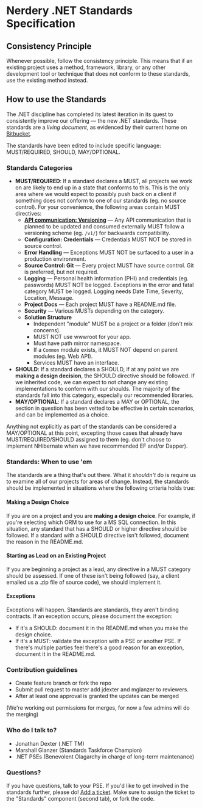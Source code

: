 Nerdery .NET Standards Specification
===========================================

Consistency Principle
-------------------------------------------
Whenever possible, follow the consistency principle. This means that if an existing project uses a method, framework, library, or any other development tool or technique that does not conform to these standards, use the existing method instead.

## How to use the Standards

The .NET discipline has completed its latest iteration in its quest to consistently improve our offering — the new .NET standards. These standards are a *living document*, as evidenced by their current home on [Bitbucket](https://git.nerdery.com/projects/BRAVO/repos/dot-net-standards/browse).

The standards have been edited to include specific language: MUST/REQUIRED, SHOULD, MAY/OPTIONAL.

### Standards Categories

* **MUST/REQUIRED**: If a standard declares a MUST, all projects we work on are likely to end up in a state that conforms to this. This is the only area where we would expect to possibly push back on a client if something does not conform to one of our standards (eg. no source control). For your convenience, the following areas contain MUST directives:
  * [**API communication: Versioning**](API_Communication.md) — Any API communication that is planned to be updated and consumed externally MUST follow a versioning scheme (eg. `/v1/`) for backwards compatibility.
  * **Configuration: Credentials** — Credentials MUST NOT be stored in source control.
  * **Error Handling** — Exceptions MUST NOT be surfaced to a user in a production environment.
  * **Source Control: Git** — Every project MUST have source control. Git is preferred, but not required.
  * **Logging** — Personal health information (PHI) and credentials (eg. passwords) MUST NOT be logged. Exceptions in the error and fatal category MUST be logged. Logging needs Date Time, Severity, Location, Message.
  * **Project Docs** — Each project MUST have a README.md file.
  * **Security** — Various MUSTs depending on the category.
  * **Solution Structure**
    * Independent "module" MUST be a project or a folder (don't mix concerns).
    * MUST NOT use wwwroot for your app.
    * Must have path mirror namespace.
    * If a `Common` module exists, it MUST NOT depend on parent modules (eg. Web API).
    * Services MUST have an interface.
* **SHOULD**: If a standard declares a SHOULD, if at any point we are **making a design decision**, the SHOULD directive should be followed. If we inherited code, we can expect to not change any existing implementations to conform with our shoulds. The majority of the standards fall into this category, especially our recommended libraries.
* **MAY/OPTIONAL**: If a standard declares a MAY or OPTIONAL, the section in question has been vetted to be effective in certain scenarios, and can be implemented as a choice.

Anything not explicitly as part of the standards can be considered a MAY/OPTIONAL at this point, excepting those cases that already have MUST/REQUIRED/SHOULD assigned to them (eg. don't choose to implement NHibernate when we have recommended EF and/or Dapper).

### Standards: When to use 'em

The standards are a thing that's out there. What it *shouldn't* do is require us to examine all of our projects for areas of change. Instead, the standards should be implemented in situations where the following criteria holds true:

#### Making a Design Choice

If you are on a project and you are **making a design choice**. For example, if you're selecting which ORM to use for a MS SQL connection. In this situation, any standard that has a SHOULD or higher directive should be followed. If a standard with a SHOULD directive isn't followed, document the reason in the README.md.

#### Starting as Lead on an Existing Project

If you are beginning a project as a lead, any directive in a MUST category should be assessed. If one of these isn't being followed (say, a client emailed us a .zip file of source code), we should implement it.

#### Exceptions

Exceptions will happen. Standards are standards, they aren't binding contracts. If an exception occurs, please document the exception:

* If it's a SHOULD: document it in the README.md when you make the design choice.
* If it's a MUST: validate the exception with a PSE or another PSE. If there's multiple parties feel there's a good reason for an exception, document it in the README.md.

### Contribution guidelines

* Create feature branch or fork the repo
* Submit pull request to master add jdexter and mglanzer to reviewers.
* After at least one approval is granted the updates can be merged

(We're working out permissions for merges, for now a few admins will do the merging)

### Who do I talk to?

* Jonathan Dexter (.NET TM)
* Marshall Glanzer (Standards Taskforce Champion)
* .NET PSEs (Benevolent Olagarchy in charge of long-term maintenance)

### Questions?

If you have questions, talk to your PSE. If you'd like to get involved in the standards further, please do! [Add a ticket](https://issues.nerdery.com/projects/DOTNET). Make sure to assign the ticket to the "Standards" component (second tab), or fork the code.
